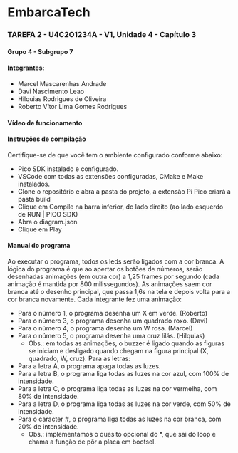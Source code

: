 # EmbarcaTech   
### TAREFA 2 - U4C2O1234A - V1, Unidade 4 - Capítulo 3
#### Grupo 4 - Subgrupo 7
#### Integrantes:
* Marcel Mascarenhas Andrade
* Davi Nascimento Leao
* Hilquias Rodrigues de Oliveira
* Roberto Vítor Lima Gomes Rodrigues

#### Vídeo de funcionamento


#### Instruções de compilação
Certifique-se de que você tem o ambiente configurado conforme abaixo:
* Pico SDK instalado e configurado.
* VSCode com todas as extensões configuradas, CMake e Make instalados.
* Clone o repositório e abra a pasta do projeto, a extensão Pi Pico criará a pasta build
* Clique em Compile na barra inferior, do lado direito (ao lado esquerdo de RUN | PICO SDK)
* Abra o diagram.json
* Clique em Play

#### Manual do programa
Ao executar o programa, todos os leds serão ligados com a cor branca.
A lógica do programa é que ao apertar os botões de números, serão desenhadas animações (em outra cor) a 1,25 frames por segundo (cada animação é mantida por 800 milissegundos). As animações saem cor branca até o desenho principal, que passa 1,6s na tela e depois volta para a cor branca novamente. Cada integrante fez uma animação:
* Para o número 1, o programa desenha um X em verde. (Roberto)
* Para o número 3, o programa desenha um quadrado roxo. (Davi)
* Para o número 4, o programa desenha um W rosa. (Marcel)
* Para o número 5, o programa desenha uma cruz lilás. (Hilquias)
    * Obs.: em todas as animações, o buzzer é ligado quando as figuras se iniciam e desligado quando chegam na figura principal (X, quadrado, W, cruz).
Para as letras:
* Para a letra A, o programa apaga todas as luzes.
* Para a letra B, o programa liga todas as luzes na cor azul, com 100% de intensidade.
* Para a letra C, o programa liga todas as luzes na cor vermelha, com 80% de intensidade.
* Para a letra D, o programa liga todas as luzes na cor verde, com 50% de intensidade.
* Para o caracter #, o programa liga todas as luzes na cor branca, com 20% de intensidade.
    * Obs.: implementamos o quesito opcional do *, que sai do loop e chama a função de pôr a placa em bootsel.